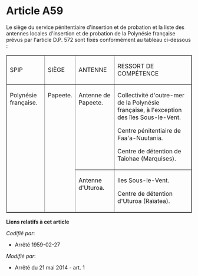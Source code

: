 # Article A59

Le siège du service pénitentiaire d'insertion et de probation et la liste des antennes locales d'insertion et de probation de
la Polynésie française prévus par l'article D.P. 572 sont fixés conformément au tableau ci-dessous :

<table cellpadding="0" border="1" width="700" cellspacing="0" align="center">
  <tbody>
    <tr>
      <td>

SPIP

</td>
      <td>

SIÈGE

</td>
      <td>

ANTENNE

</td>
      <td>

RESSORT DE COMPÉTENCE

</td>
    </tr>
    <tr>
      <td rowspan="2" valign="top">

Polynésie française.

</td>
      <td rowspan="2" valign="top">

Papeete.

</td>
      <td valign="top">

Antenne de Papeete.

</td>
      <td valign="top">

Collectivité d'outre-mer de la Polynésie française, à l'exception des îles Sous-le-Vent. 

Centre pénitentiaire de Faa'a-Nuutania. 

Centre de détention de Taiohae (Marquises).

</td>
    </tr>
    <tr>
      <td valign="top">

Antenne d'Uturoa. 

</td>
      <td valign="top">

Iles Sous-le-Vent. 

Centre de détention d'Uturoa (Raïatea).

</td>
    </tr>
  </tbody>
</table>

**Liens relatifs à cet article**

_Codifié par_:

  - Arrêté 1959-02-27

_Modifié par_:

  - Arrêté du 21 mai 2014 - art. 1
